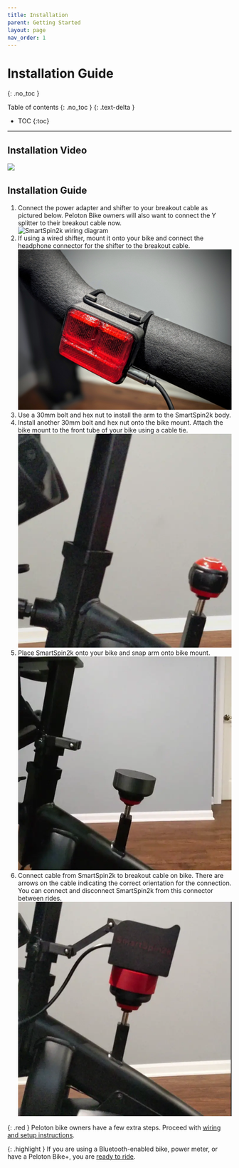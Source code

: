 ```yaml
---
title: Installation
parent: Getting Started
layout: page
nav_order: 1
---
```

# Installation Guide
{: .no_toc }

Table of contents
{: .no_toc }
{: .text-delta }
- TOC
{:toc}
---


## Installation Video
![](https://www.youtube.com/watch?v=yVXgECHQq3w)

## Installation Guide
1. Connect the power adapter and shifter to your breakout cable as pictured below.  Peloton Bike owners will also want to connect the Y splitter to their 
breakout cable now.  
    ![SmartSpin2k wiring diagram](../images/wiring_diagram.svg)
1. If using a wired shifter, mount it onto your bike and connect the headphone connector for the shifter to the breakout cable.
    ![Wired shifter mounted on handlebar](../images/shifter.jpg)
1. Use a 30mm bolt and hex nut to install the arm to the SmartSpin2k body.
1. Install another 30mm bolt and hex nut onto the bike mount.  Attach the bike mount to the front tube of your bike using a cable tie.
    ![](../images/yoke_mounting.webp)
1. Place SmartSpin2k onto your bike and snap arm onto bike mount.
![Mount SS2K on Bike](../images/attach_smartspin2k.webp)
1. Connect cable from SmartSpin2k to breakout cable on bike.  There are arrows on the cable indicating the correct orientation for the connection. You can connect and disconnect SmartSpin2k from this connector between rides.
    ![DIN Connector](../images/breakout_cable.webp)

{: .red }
Peloton bike owners have a few extra steps.  Proceed with [wiring and setup instructions](peloton).

{: .highlight }
If you are using a Bluetooth-enabled bike, power meter, or have a Peloton Bike+, you are [ready to ride](initial-setup). 